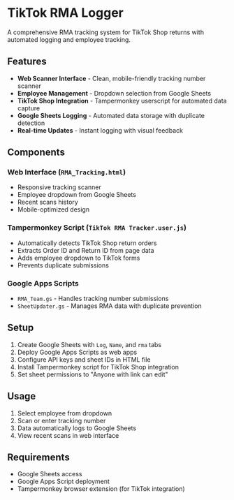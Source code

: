 # TikTok RMA Logger

A comprehensive RMA tracking system for TikTok Shop returns with automated logging and employee tracking.

## Features

- **Web Scanner Interface** - Clean, mobile-friendly tracking number scanner
- **Employee Management** - Dropdown selection from Google Sheets
- **TikTok Shop Integration** - Tampermonkey userscript for automated data capture
- **Google Sheets Logging** - Automated data storage with duplicate detection
- **Real-time Updates** - Instant logging with visual feedback

## Components

### Web Interface (`RMA_Tracking.html`)
- Responsive tracking scanner
- Employee dropdown from Google Sheets
- Recent scans history
- Mobile-optimized design

### Tampermonkey Script (`TikTok RMA Tracker.user.js`)
- Automatically detects TikTok Shop return orders
- Extracts Order ID and Return ID from page data
- Adds employee dropdown to TikTok forms
- Prevents duplicate submissions

### Google Apps Scripts
- `RMA_Team.gs` - Handles tracking number submissions
- `SheetUpdater.gs` - Manages RMA data with duplicate prevention

## Setup

1. Create Google Sheets with `Log`, `Name`, and `rma` tabs
2. Deploy Google Apps Scripts as web apps
3. Configure API keys and sheet IDs in HTML file
4. Install Tampermonkey script for TikTok Shop integration
5. Set sheet permissions to "Anyone with link can edit"

## Usage

1. Select employee from dropdown
2. Scan or enter tracking number
3. Data automatically logs to Google Sheets
4. View recent scans in web interface

## Requirements

- Google Sheets access
- Google Apps Script deployment
- Tampermonkey browser extension (for TikTok integration)